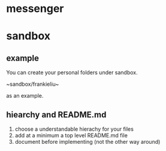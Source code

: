 # messenger

# sandbox

## example

You can create your personal folders under sandbox.

~sandbox/frankieliu~

as an example.

## hiearchy and README.md

1. choose a understandable hierachy for your files
2. add at a minimum a top level README.md file
3. document before implementing (not the other way around)




